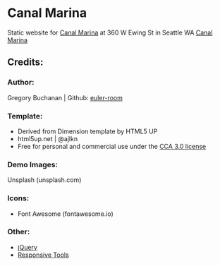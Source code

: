 # Canal Marina
 Static website for [Canal Marina](https://canal-marina.com) at 360 W Ewing St in Seattle WA
 <a href="http://canal-marina.com" target="_blank">Canal Marina</a>

## Credits:
###  Author: 
Gregory Buchanan | Github: [euler-room](https://github.com/euler-room)

### Template:
- Derived from Dimension template by HTML5 UP
- html5up.net | @ajlkn
- Free for personal and commercial use under the [CCA 3.0 license](html5up.net/license)

### Demo Images:
Unsplash (unsplash.com)

### Icons:
- Font Awesome (fontawesome.io)

### Other:
- [jQuery](jquery.com)
- [Responsive Tools](github.com/ajlkn/responsive-tools)
